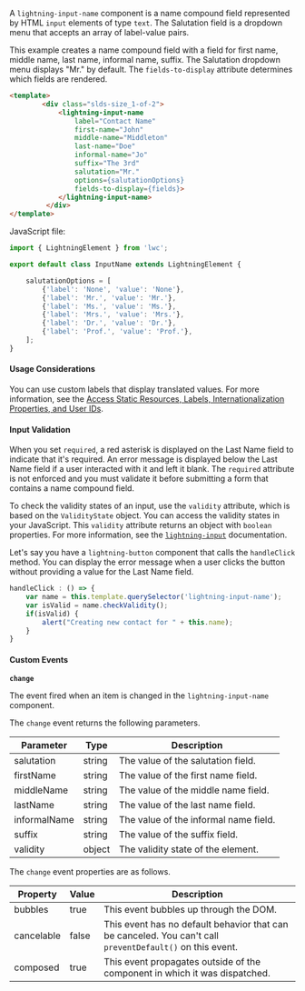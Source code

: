 A `lightning-input-name` component is a name compound field represented by HTML
`input` elements of type `text`. The Salutation field is a dropdown menu that
accepts an array of label-value pairs.

This example creates a name compound field with a field for first name, middle
name, last name, informal name, suffix. The Salutation dropdown menu displays
"Mr." by default. The `fields-to-display` attribute determines which fields are
rendered.

```html
<template>
        <div class="slds-size_1-of-2">
            <lightning-input-name
                label="Contact Name"
                first-name="John"
                middle-name="Middleton"
                last-name="Doe"
                informal-name="Jo"
                suffix="The 3rd"
                salutation="Mr."
                options={salutationOptions}
                fields-to-display={fields}>
            </lightning-input-name>
         </div>
</template>
```

JavaScript file:

```javascript
import { LightningElement } from 'lwc';

export default class InputName extends LightningElement {

    salutationOptions = [
        {'label': 'None', 'value': 'None'},
        {'label': 'Mr.', 'value': 'Mr.'},
        {'label': 'Ms.', 'value': 'Ms.'},
        {'label': 'Mrs.', 'value': 'Mrs.'},
        {'label': 'Dr.', 'value': 'Dr.'},
        {'label': 'Prof.', 'value': 'Prof.'},
    ];
}
```

#### Usage Considerations

You can use custom labels that display translated values. For more information, see the
[Access Static Resources, Labels, Internationalization Properties, and User IDs](docs/component-library/documentation/lwc/create_global_value_providers).

#### Input Validation

When you set `required`, a red asterisk is displayed on the Last Name
field to indicate that it's required. An error message is displayed below the
Last Name field if a user interacted with it and left it blank. The `required`
attribute is not enforced and you must validate it before submitting a form
that contains a name compound field.

To check the validity states of an input, use the `validity` attribute, which
is based on the `ValidityState` object. You can access the validity states in
your JavaScript. This `validity` attribute returns an object with
`boolean` properties. For more information, see the
[`lightning-input`](bundle/lightning-input/documentation) documentation.

Let's say you have a `lightning-button` component that calls the `handleClick`
method. You can display the error message when a user clicks the
button without providing a value for the Last Name field.

```javascript
handleClick : () => {
    var name = this.template.querySelector('lightning-input-name');
    var isValid = name.checkValidity();
    if(isValid) {
        alert("Creating new contact for " + this.name);
    }
}
```
#### Custom Events

**`change`**

The event fired when an item is changed in the `lightning-input-name` component.

The `change` event returns the following parameters.

Parameter|Type|Description
-----|-----|----------
salutation|string|The value of the salutation field.
firstName|string|The value of the first name field.
middleName|string|The value of the middle name field.
lastName|string|The value of the last name field.
informalName|string|The value of the informal name field.
suffix|string|The value of the suffix field.
validity|object|The validity state of the element.


The `change` event properties are as follows.

Property|Value|Description
-----|-----|----------
bubbles|true|This event bubbles up through the DOM.
cancelable|false|This event has no default behavior that can be canceled. You can't call `preventDefault()` on this event.
composed|true|This event propagates outside of the component in which it was dispatched.


